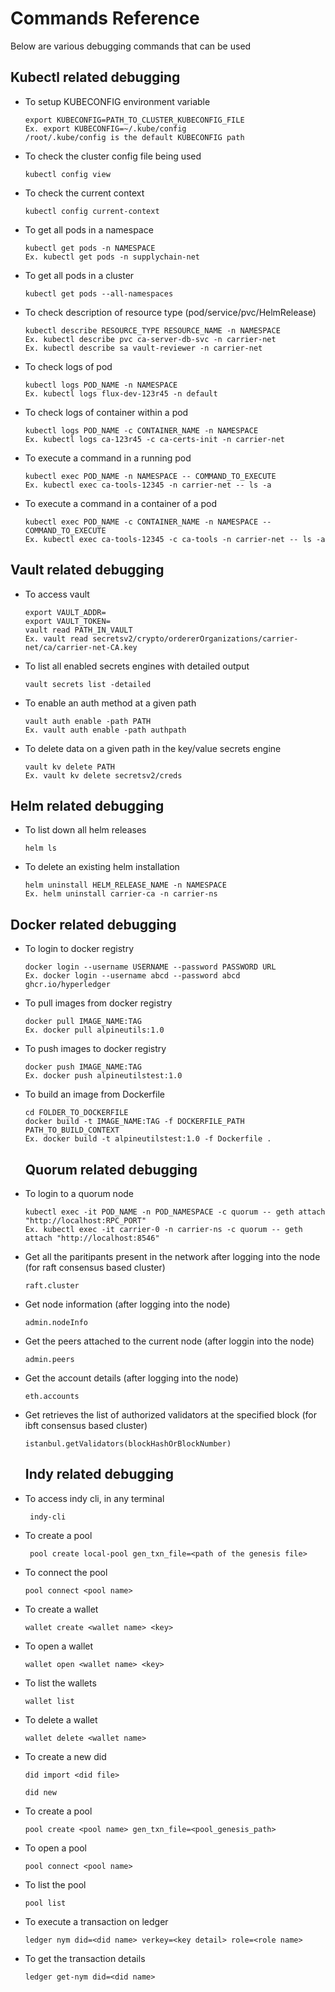 [//]: # (##############################################################################################)
[//]: # (Copyright Accenture. All Rights Reserved.)
[//]: # (SPDX-License-Identifier: Apache-2.0)
[//]: # (##############################################################################################)

# Commands Reference
Below are various debugging commands that can be used

## Kubectl related debugging
* To setup KUBECONFIG environment variable
    ```
    export KUBECONFIG=PATH_TO_CLUSTER_KUBECONFIG_FILE
    Ex. export KUBECONFIG=~/.kube/config 
    /root/.kube/config is the default KUBECONFIG path
    ```
* To check the cluster config file being used
    ```
    kubectl config view
    ```
* To check the current context
    ```
    kubectl config current-context
    ```
* To get all pods in a namespace
    ```
    kubectl get pods -n NAMESPACE
    Ex. kubectl get pods -n supplychain-net
    ```
* To get all pods in a cluster
    ```
    kubectl get pods --all-namespaces
    ```
* To check description of resource type (pod/service/pvc/HelmRelease)
    ```
    kubectl describe RESOURCE_TYPE RESOURCE_NAME -n NAMESPACE
    Ex. kubectl describe pvc ca-server-db-svc -n carrier-net
    Ex. kubectl describe sa vault-reviewer -n carrier-net
    ```
* To check logs of pod
    ```
    kubectl logs POD_NAME -n NAMESPACE
    Ex. kubectl logs flux-dev-123r45 -n default
    ```
* To check logs of container within a pod
    ```
    kubectl logs POD_NAME -c CONTAINER_NAME -n NAMESPACE
    Ex. kubectl logs ca-123r45 -c ca-certs-init -n carrier-net
    ```
* To execute a command in a running pod
    ```
    kubectl exec POD_NAME -n NAMESPACE -- COMMAND_TO_EXECUTE
    Ex. kubectl exec ca-tools-12345 -n carrier-net -- ls -a
    ```
* To execute a command in a container of a pod
    ```
    kubectl exec POD_NAME -c CONTAINER_NAME -n NAMESPACE -- COMMAND_TO_EXECUTE
    Ex. kubectl exec ca-tools-12345 -c ca-tools -n carrier-net -- ls -a
    ```

## Vault related debugging
* To access vault
    ```
    export VAULT_ADDR=
    export VAULT_TOKEN=
    vault read PATH_IN_VAULT
    Ex. vault read secretsv2/crypto/ordererOrganizations/carrier-net/ca/carrier-net-CA.key
    ```
* To list all enabled secrets engines with detailed output
    ```
    vault secrets list -detailed
    ```
* To enable an auth method at a given path
    ```
    vault auth enable -path PATH
    Ex. vault auth enable -path authpath
    ```
* To delete data on a given path in the key/value secrets engine
    ```
    vault kv delete PATH
    Ex. vault kv delete secretsv2/creds
    ```
## Helm related debugging
* To list down all helm releases
    ```
    helm ls
    ```
* To delete an existing helm installation
    ```
    helm uninstall HELM_RELEASE_NAME -n NAMESPACE
    Ex. helm uninstall carrier-ca -n carrier-ns
    ```

## Docker related debugging
* To login to docker registry
    ```
    docker login --username USERNAME --password PASSWORD URL
    Ex. docker login --username abcd --password abcd ghcr.io/hyperledger
    ```
* To pull images from docker registry
    ```
    docker pull IMAGE_NAME:TAG
    Ex. docker pull alpineutils:1.0
    ```
* To push images to docker registry
    ```
    docker push IMAGE_NAME:TAG
    Ex. docker push alpineutilstest:1.0
    ```
* To build an image from Dockerfile
    ```
    cd FOLDER_TO_DOCKERFILE
    docker build -t IMAGE_NAME:TAG -f DOCKERFILE_PATH PATH_TO_BUILD_CONTEXT
    Ex. docker build -t alpineutilstest:1.0 -f Dockerfile .
    ```

    ## Quorum related debugging
* To login to a quorum node 
    ```
    kubectl exec -it POD_NAME -n POD_NAMESPACE -c quorum -- geth attach "http://localhost:RPC_PORT"
    Ex. kubectl exec -it carrier-0 -n carrier-ns -c quorum -- geth attach "http://localhost:8546"
    ```
* Get all the paritipants present in the network after logging into the node (for raft consensus based cluster)
    ```
    raft.cluster
    ```

* Get node information (after logging into the node)
  ```
  admin.nodeInfo
  ```
* Get the peers attached to the current node (after loggin into the node)
  ```
  admin.peers
  ```
* Get the account details (after logging into the node)
  ```
  eth.accounts
  ```
* Get retrieves the list of authorized validators at the specified block (for ibft consensus based cluster)
  ```
  istanbul.getValidators(blockHashOrBlockNumber)
  ```

  ## Indy related debugging
* To access indy cli, in any terminal
    ```
     indy-cli
    ```
* To create a pool
    ```
     pool create local-pool gen_txn_file=<path of the genesis file>
    ```
* To connect the pool
    ```
    pool connect <pool name>
    ```
* To create a wallet
    ```
    wallet create <wallet name> <key>
    ```
* To open a wallet
    ```
    wallet open <wallet name> <key>
    ```
* To list the wallets
    ```
    wallet list
    ```
* To delete a wallet
    ```
    wallet delete <wallet name> 
    ```
* To create a new did
    ```
    did import <did file>
    ```
    ```
    did new
    ```
* To create a pool
    ```
    pool create <pool name> gen_txn_file=<pool_genesis_path>
    ```
* To open a pool
    ```
    pool connect <pool name>
    ```
* To list the pool
    ```
    pool list
    ```
* To execute a transaction on ledger
    ```
    ledger nym did=<did name> verkey=<key detail> role=<role name>
    ```
* To get the transaction details
    ```
    ledger get-nym did=<did name>
    ```